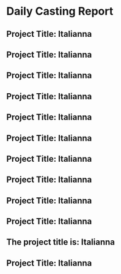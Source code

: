 # Daily Casting Report

## Project Title: Italianna

## Project Title: Italianna

## Project Title: Italianna

## Project Title: Italianna

## Project Title: Italianna

## Project Title: Italianna

## Project Title: Italianna

## Project Title: Italianna

## Project Title: Italianna

## Project Title: Italianna

## The project title is: Italianna

## Project Title: Italianna

